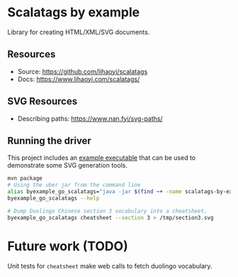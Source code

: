 Scalatags by example
==============================================================================

Library for creating HTML/XML/SVG documents.

Resources
------------------------------------------------------------------------------

* Source: <https://github.com/lihaoyi/scalatags>
* Docs: <https://www.lihaoyi.com/scalatags/>

SVG Resources
------------------------------------------------------------------------------

* Describing paths: https://www.nan.fyi/svg-paths/

Running the driver
------------------------------------------------------------------------------

This project includes an [example executable](src/main/scala/com/skraba/byexample/scalatags/ScalatagsGo.scala)
that can be used to demonstrate some SVG generation tools.

```bash
mvn package
# Using the uber jar from the command line
alias byexample_go_scalatags="java -jar $(find ~+ -name scalatags-by-example-*.jar)"
byexample_go_scalatags --help

# Dump Duolingo Chinese section 3 vocabulary into a cheatsheet.
byexample_go_scalatags cheatsheet --section 3 > /tmp/section3.svg 
```

Future work (TODO)
==============================================================================

Unit tests for `cheatsheet` make web calls to fetch duolingo vocabulary.
